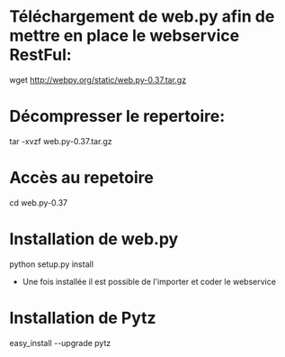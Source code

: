 # Téléchargement de web.py afin de mettre en place le webservice RestFul:

wget http://webpy.org/static/web.py-0.37.tar.gz

# Décompresser le repertoire:

tar -xvzf web.py-0.37.tar.gz

# Accès au repetoire 

cd web.py-0.37

# Installation de web.py

python setup.py install


* Une fois installée il est possible de l'importer et coder le webservice  

# Installation de Pytz

easy_install --upgrade pytz
